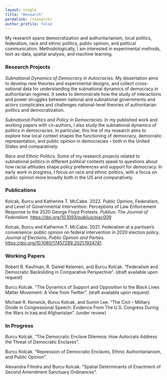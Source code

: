 ```yaml
---
layout: single
title: "Research"
permalink: /research/
author_profile: false
---
```


My research spans democratization and authoritarianism, local politics, federalism, race and ethnic politics, public opinion, and political communication. Methodologically, I am interested in experimental methods, text-as-data, spatial analysis, and machine learning. 

### Research Projects 

<i> Subnational Dynamics of Democracy in Autocracies.</i> My dissertation aims to develop new theories and experimental designs, and collect cross-national data for understanding the subnational dynamics of democracy in authoritarian regimes. It seeks to demonstrate how the study of interactions and power struggles between national and subnational governments and actors complicates and challenges national-level theories of authoritarian politics and democratization.

<i> Subnational Politics and Policy in Democracies. </i> In my published work and working papers with co-authors, I also study the subnational dynamics of politics in democracies. In particular, this line of my research aims to explore how local context shapes the functioning of democracy, democratic representation, and public opinion in democracies – both in the United States and comparatively.

<i> Race and Ethnic Politics. </i> Some of my research projects related to subnational politics in different political contexts speak to questions about how racial attitudes shape policy preferences and support for democracy. In early work in progress, I focus on race and ethnic politics, with a focus on public opinion more broadly both in the US and comparatively. 

### Publications

Kolcak, Burcu and Katherine T. McCabe. 2022. Public Opinion, Federalism, and Level of Governmental Intervention: Perceptions of Law Enforcement Response to the 2020 George Floyd Protests. <i> Publius: The Journal of Federalism. </i> https://doi.org/10.1093/publius/pjac009

Kolcak, Burcu and Katherine T. McCabe. 2021. Federalism at a partisan’s convenience: public opinion on federal intervention in 2020 election policy. <i> Journal of Elections, Public Opinion and Parties. </i> https://doi.org/10.1080/17457289.2021.1924741

### Working Papers

Robert  R. Kaufman, R.  Daniel  Kelemen,  and  Burcu  Kolcak. “Federalism and Democratic Backsliding in Comparative Perspective”. (draft available upon request)  

Burcu Kolcak. “The Dynamics of Support and Opposition to the Black Lives Matter Movement:  A View from Twitter”. (draft available upon request)

Michael  R. Kenwick,  Burcu  Kolcak,  and  Sumin  Lee. “The  Civil – Military Divide in Congressional Speech:  Evidence From The U.S. Congress During the Wars in Iraq and Afghanistan”.  (under review)

### In Progress 

Burcu Kolcak. “The Democratic Enclave Dilemma: How Autocrats Address the Threat of Democratic Enclaves".

Burcu Kolcak. "Repression of Democratic Enclaves, Ethnic Authoritarianism, and Public Opinion".

Alexandra Filindra and Burcu Kolcak. "Spatial Determinants of Enactment of Second Amendment Sanctuary Ordinances".
